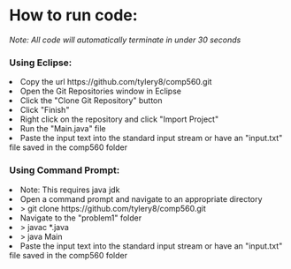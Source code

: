 # How to run code:

*Note: All code will automatically terminate in under 30 seconds*

<h3>Using Eclipse:</h3>
<bl>
<li>Copy the url https://github.com/tylery8/comp560.git
<li>Open the Git Repositories window in Eclipse
<li>Click the "Clone Git Repository" button
<li>Click "Finish"
<li>Right click on the repository and click "Import Project"
<li>Run the "Main.java" file
<li>Paste the input text into the standard input stream or have an "input.txt" file saved in the comp560 folder
</bl>
<br>
<h3>Using Command Prompt:</h3>
<li>Note: This requires java jdk
<li>Open a command prompt and navigate to an appropriate directory
<li> > git clone https://github.com/tylery8/comp560.git
<li>Navigate to the "problem1" folder
<li> > javac *.java
<li> > java Main
<li>Paste the input text into the standard input stream or have an "input.txt" file saved in the comp560 folder